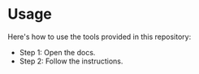 # Usage

Here's how to use the tools provided in this repository:

- Step 1: Open the docs.
- Step 2: Follow the instructions.